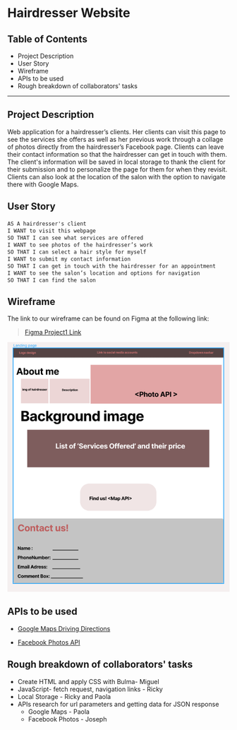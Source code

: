 # Hairdresser Website

## Table of Contents

*  Project Description
*  User Story
*  Wireframe
*  APIs to be used
*  Rough breakdown of collaborators' tasks

---

## Project Description

Web application for a hairdresser’s clients. Her clients can visit this page to see the services she offers as well as her previous work through a collage of photos directly from the hairdresser’s Facebook page. Clients can leave their contact information so that the hairdresser can get in touch with them. The client's information will be saved in local storage to thank the client for their submission and to personalize the page for them for when they revisit. Clients can also look at the location of the salon with the option to navigate there with Google Maps. 


## User Story

```
AS A hairdresser's client
I WANT to visit this webpage
SO THAT I can see what services are offered
I WANT to see photos of the hairdresser’s work
SO THAT I can select a hair style for myself
I WANT to submit my contact information 
SO THAT I can get in touch with the hairdresser for an appointment
I WANT to see the salon’s location and options for navigation 
SO THAT I can find the salon
```

## Wireframe

The link to our wireframe can be found on Figma at the following link:
> [Figma Project1 Link](https://www.figma.com/file/CQvJu55Ah4v6Tz9nYmuzbH/Project-1?node-id=0%3A1)

![Screenshot of our Hairdresser Website ](project1_figma.png)

## APIs to be used

* [Google Maps Driving Directions ](https://developers.google.com/maps/documentation/javascript/overview)

* [Facebook Photos API](https://developers.facebook.com/docs/graph-api/reference/album/photos/)

## Rough breakdown of collaborators' tasks

* Create HTML and apply CSS with Bulma- Miguel
* JavaScript- fetch request, navigation links - Ricky
* Local Storage - Ricky and Paola
* APIs research for url parameters and getting data for JSON response
    * Google Maps - Paola
    * Facebook Photos - Joseph

